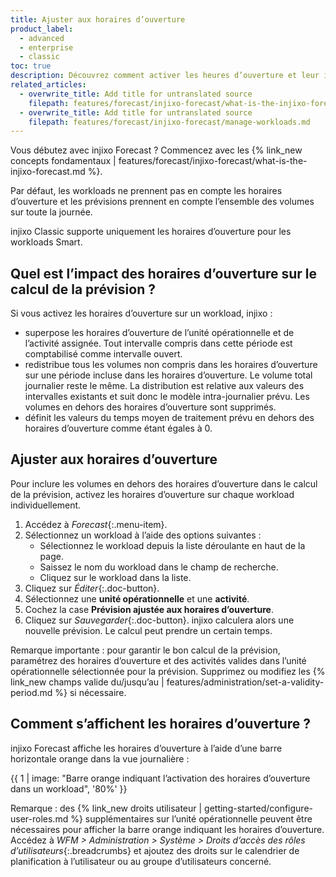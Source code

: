 ```yaml
---
title: Ajuster aux horaires d’ouverture
product_label:
  - advanced
  - enterprise
  - classic
toc: true
description: Découvrez comment activer les heures d’ouverture et leur impact sur les prévisions.
related_articles:
  - overwrite_title: Add title for untranslated source
    filepath: features/forecast/injixo-forecast/what-is-the-injixo-forecast.md
  - overwrite_title: Add title for untranslated source
    filepath: features/forecast/injixo-forecast/manage-workloads.md
---
```


Vous débutez avec injixo Forecast&nbsp;? Commencez avec les {% link_new concepts fondamentaux | features/forecast/injixo-forecast/what-is-the-injixo-forecast.md %}.

Par défaut, les workloads ne prennent pas en compte les horaires d’ouverture et les prévisions prennent en compte l’ensemble des volumes sur toute la journée.

injixo Classic supporte uniquement les horaires d’ouverture pour les workloads Smart.

## Quel est l’impact des horaires d’ouverture sur le calcul de la prévision&nbsp;?

Si vous activez les horaires d’ouverture sur un workload, injixo&nbsp;:

- superpose les horaires d’ouverture de l’unité opérationnelle et de l’activité assignée. Tout intervalle compris dans cette période est comptabilisé comme intervalle ouvert.
- redistribue tous les volumes non compris dans les horaires d’ouverture sur une période incluse dans les horaires d’ouverture. Le volume total journalier reste le même. La distribution est relative aux valeurs des intervalles existants et suit donc le modèle intra-journalier prévu. Les volumes en dehors des horaires d’ouverture sont supprimés.
- définit les valeurs du temps moyen de traitement prévu en dehors des horaires d’ouverture comme étant égales à 0.

## Ajuster aux horaires d’ouverture

Pour inclure les volumes en dehors des horaires d’ouverture dans le calcul de la prévision, activez les horaires d’ouverture sur chaque workload individuellement.

1. Accédez à _Forecast_{:.menu-item}.
2. Sélectionnez un workload à l’aide des options suivantes&nbsp;:
   - Sélectionnez le workload depuis la liste déroulante en haut de la page.
   - Saissez le nom du workload dans le champ de recherche.
   - Cliquez sur le workload dans la liste.
3. Cliquez sur _Éditer_{:.doc-button}.
4. Sélectionnez une **unité opérationnelle** et une **activité**.
5. Cochez la case **Prévision ajustée aux horaires d’ouverture**.
6. Cliquez sur _Sauvegarder_{:.doc-button}.
   injixo calculera alors une nouvelle prévision. Le calcul peut prendre un certain temps.

Remarque importante&nbsp;: pour garantir le bon calcul de la prévision, paramétrez des horaires d’ouverture et des activités valides dans l’unité opérationnelle sélectionnée pour la prévision. Supprimez ou modifiez les {% link_new champs valide du/jusqu’au | features/administration/set-a-validity-period.md %} si nécessaire.

## Comment s’affichent les horaires d’ouverture&nbsp;?

injixo Forecast affiche les horaires d’ouverture à l’aide d’une barre horizontale orange dans la vue journalière&nbsp;:

{{ 1 | image: "Barre orange indiquant l’activation des horaires d’ouverture dans un workload", '80%' }}

Remarque&nbsp;: des {% link_new droits utilisateur  | getting-started/configure-user-roles.md %} supplémentaires sur l’unité opérationnelle peuvent être nécessaires pour afficher la barre orange indiquant les horaires d’ouverture. Accédez à _WFM > Administration > Système > Droits d’accès des rôles d’utilisateurs_{:.breadcrumbs} et ajoutez des droits sur le calendrier de planification à l’utilisateur ou au groupe d’utilisateurs concerné.
